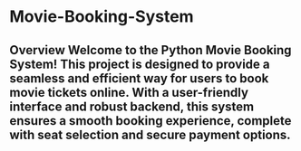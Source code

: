 # Movie-Booking-System
## Overview Welcome to the Python Movie Booking System! This project is designed to provide a seamless and efficient way for users to book movie tickets online. With a user-friendly interface and robust backend, this system ensures a smooth booking experience, complete with seat selection and secure payment options.
